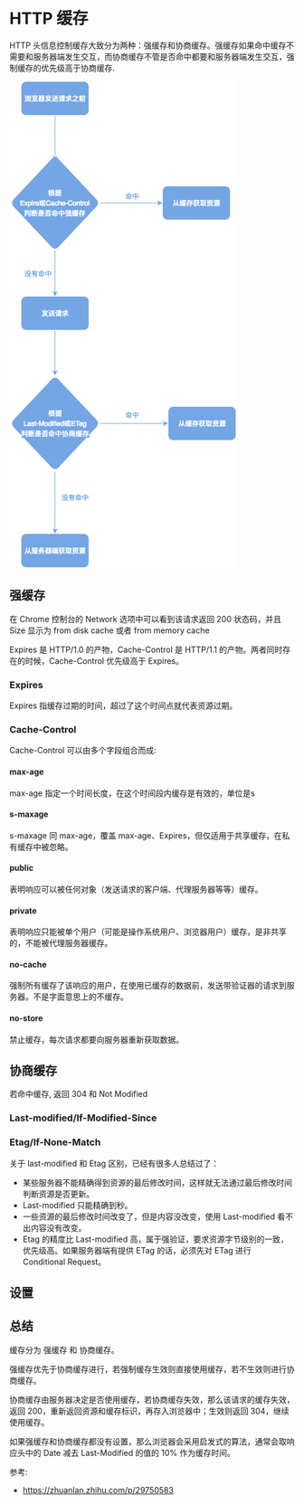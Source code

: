 # HTTP 缓存

HTTP 头信息控制缓存大致分为两种：强缓存和协商缓存。强缓存如果命中缓存不需要和服务器端发生交互，而协商缓存不管是否命中都要和服务器端发生交互，强制缓存的优先级高于协商缓存.

![流程图](./images/httpCache.png)

## 强缓存

在 Chrome 控制台的 Network 选项中可以看到该请求返回 200 状态码，并且 Size 显示为 from disk cache 或者 from memory cache

Expires 是 HTTP/1.0 的产物，Cache-Control 是 HTTP/1.1 的产物。两者同时存在的时候，Cache-Control 优先级高于 Expires。

### Expires

Expires 指缓存过期的时间，超过了这个时间点就代表资源过期。

### Cache-Control

Cache-Control 可以由多个字段组合而成:

#### max-age

max-age 指定一个时间长度，在这个时间段内缓存是有效的，单位是s

#### s-maxage
s-maxage 同 max-age，覆盖 max-age、Expires，但仅适用于共享缓存，在私有缓存中被忽略。

#### public

表明响应可以被任何对象（发送请求的客户端、代理服务器等等）缓存。

#### private
表明响应只能被单个用户（可能是操作系统用户、浏览器用户）缓存，是非共享的，不能被代理服务器缓存。

#### no-cache

强制所有缓存了该响应的用户，在使用已缓存的数据前，发送带验证器的请求到服务器。不是字面意思上的不缓存。

#### no-store
禁止缓存，每次请求都要向服务器重新获取数据。

## 协商缓存

若命中缓存, 返回 304 和 Not Modified

### Last-modified/If-Modified-Since

### Etag/If-None-Match

关于 last-modified 和 Etag 区别，已经有很多人总结过了：

- 某些服务器不能精确得到资源的最后修改时间，这样就无法通过最后修改时间判断资源是否更新。
- Last-modified 只能精确到秒。
- 一些资源的最后修改时间改变了，但是内容没改变，使用 Last-modified 看不出内容没有改变。
- Etag 的精度比 Last-modified 高，属于强验证，要求资源字节级别的一致，优先级高。如果服务器端有提供 ETag 的话，必须先对 ETag 进行 Conditional Request。

## 设置

## 总结

缓存分为 强缓存 和 协商缓存。

强缓存优先于协商缓存进行，若强制缓存生效则直接使用缓存，若不生效则进行协商缓存。

协商缓存由服务器决定是否使用缓存，若协商缓存失效，那么该请求的缓存失效，返回 200，重新返回资源和缓存标识，再存入浏览器中；生效则返回 304，继续使用缓存。

如果强缓存和协商缓存都没有设置，那么浏览器会采用启发式的算法，通常会取响应头中的 Date 减去 Last-Modified 的值的 10% 作为缓存时间。

参考:

- https://zhuanlan.zhihu.com/p/29750583
